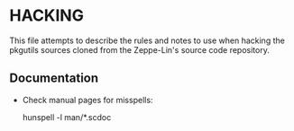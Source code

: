 HACKING
=======

This file attempts to describe the rules and notes to use when hacking
the pkgutils sources cloned from the Zeppe-Lin's source code
repository.


Documentation
-------------

* Check manual pages for misspells:

    hunspell -l man/*.scdoc
